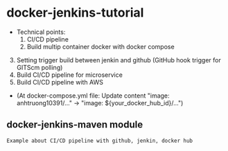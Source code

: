 # docker-jenkins-tutorial
  * Technical points:
    1. CI/CD pipeline
    2. Build multip container docker with docker compose
3. Setting trigger build between jenkin and github (GitHub hook trigger for GITScm polling)
4. Build CI/CD pipeline for microservice
5. Build CI/CD pipeline with AWS
* (At docker-compose.yml file: Update content "image: anhtruong10391/..." -> "image: ${your_docker_hub_id}/...")
## docker-jenkins-maven module
    Example about CI/CD pipeline with github, jenkin, docker hub
    
